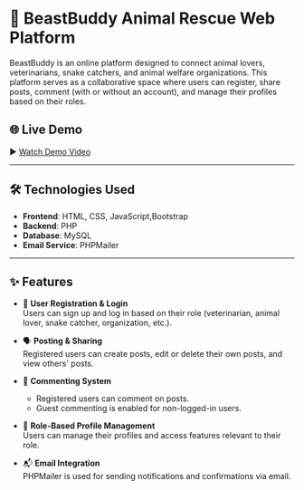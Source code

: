 # 🐾 BeastBuddy Animal Rescue Web Platform

BeastBuddy is an online platform designed to connect animal lovers, veterinarians, snake catchers, and animal welfare organizations. This platform serves as a collaborative space where users can register, share posts, comment (with or without an account), and manage their profiles based on their roles.

## 🌐 Live Demo

▶️ [Watch Demo Video]( )

---

## 🛠️ Technologies Used

- **Frontend**: HTML, CSS, JavaScript,Bootstrap
- **Backend**: PHP  
- **Database**: MySQL  
- **Email Service**: PHPMailer

---

## ✨ Features

- 🔐 **User Registration & Login**  
  Users can sign up and log in based on their role (veterinarian, animal lover, snake catcher, organization, etc.).

- 🗣️ **Posting & Sharing**  
  Registered users can create posts, edit or delete their own posts, and view others' posts.

- 💬 **Commenting System**  
  - Registered users can comment on posts.  
  - Guest commenting is enabled for non-logged-in users.

- 👤 **Role-Based Profile Management**  
  Users can manage their profiles and access features relevant to their role.

- 📬 **Email Integration**  
  PHPMailer is used for sending notifications and confirmations via email.



